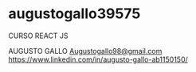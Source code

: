 # augustogallo39575



CURSO REACT JS 




AUGUSTO GALLO 
Augustogallo98@gmail.com
https://www.linkedin.com/in/augusto-gallo-ab1150150/
